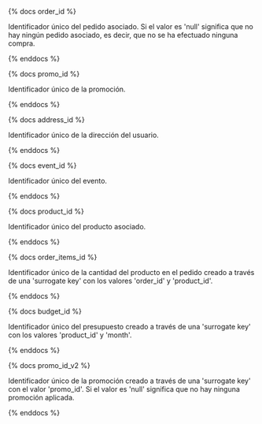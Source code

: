 {% docs order_id %}

Identificador único del pedido asociado.
Si el valor es 'null' significa que no hay ningún pedido asociado, 
es decir, que no se ha efectuado ninguna compra.

{% enddocs %}

{% docs promo_id %}

Identificador único de la promoción.

{% enddocs %}

{% docs address_id %}

Identificador único de la dirección del usuario.

{% enddocs %}

{% docs event_id %}

Identificador único del evento.

{% enddocs %}

{% docs product_id %}

Identificador único del producto asociado.

{% enddocs %}

{% docs order_items_id %}

Identificador único de la cantidad del producto en el pedido creado 
a través de una 'surrogate key' con los valores 'order_id' y 'product_id'.

{% enddocs %}

{% docs budget_id %}

Identificador único del presupuesto creado a través de una 'surrogate key' 
con los valores 'product_id' y 'month'.

{% enddocs %}

{% docs promo_id_v2 %}

Identificador único de la promoción creado a través de una 'surrogate key' 
con el valor 'promo_id'.
Si el valor es 'null' significa que no hay ninguna promoción aplicada.

{% enddocs %}